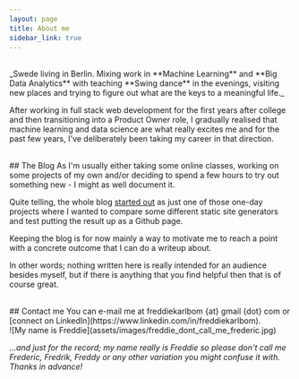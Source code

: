 ```yaml
---
layout: page
title: About me
sidebar_link: true
---
```

<br/>
_Swede living in Berlin. Mixing work in **Machine Learning** and **Big Data Analytics** with teaching **Swing dance** in the evenings, visiting new places and trying to figure out what are the keys to a meaningful life._

After working in full stack web development for the first years after college and then transitioning into a Product Owner role, I gradually realised that machine learning and data science are what really excites me and for the past few years, I've deliberately been taking my career in that direction.

<br/>
## The Blog
As I'm usually either taking some online classes, working on some projects of my own and/or deciding to spend a few hours to try out something new - I might as well document it.

Quite telling, the whole blog [started out](/2018/01/16/hello-world.html) as just one of those one-day projects where I wanted to compare some different static site generators and test putting the result up as a Github page.

Keeping the blog is for now mainly a way to motivate me to reach a point with a concrete outcome that I can do a writeup about.

In other words; nothing written here is really intended for an audience besides myself, but if there is anything that you find helpful then that is of course great.

<br/>
## Contact me
You can e-mail me at freddiekarlbom {at} gmail {dot} com or [connect on LinkedIn](https://www.linkedin.com/in/freddiekarlbom).

<br/>
![My name is Freddie](assets/images/freddie_dont_call_me_frederic.jpg)

_...and just for the record; my name really is Freddie so please don't call me Frederic, Fredrik, Freddy or any other variation you might confuse it with. Thanks in advance!_

